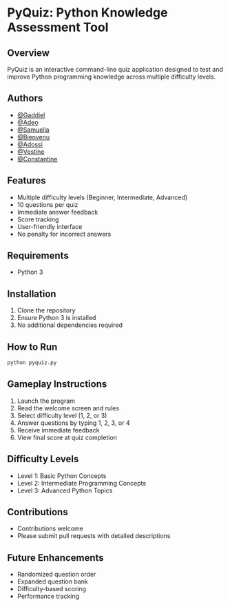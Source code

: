 # PyQuiz: Python Knowledge Assessment Tool

## Overview
PyQuiz is an interactive command-line quiz application designed to test and improve Python programming knowledge across multiple difficulty levels.

## Authors
- [@Gaddiel](https://github.com/Gaddy01)
- [@Adeo](https://github.com/NK-Adeodatus)
- [@Samuella](https://github.com/isamuella)
- [@Bienvenu](https://github.com/bienvenudev)
- [@Adossi](https://github.com/Adossi-design)
- [@Vestine](https://github.com/Umukundwa004)
- [@Constantine](https://github.com/codestantceasar)

## Features
- Multiple difficulty levels (Beginner, Intermediate, Advanced)
- 10 questions per quiz
- Immediate answer feedback
- Score tracking
- User-friendly interface
- No penalty for incorrect answers

## Requirements
- Python 3

## Installation
1. Clone the repository
2. Ensure Python 3 is installed
3. No additional dependencies required

## How to Run
```bash
python pyquiz.py
```

## Gameplay Instructions
1. Launch the program
2. Read the welcome screen and rules
3. Select difficulty level (1, 2, or 3)
4. Answer questions by typing 1, 2, 3, or 4
5. Receive immediate feedback
6. View final score at quiz completion

## Difficulty Levels
- Level 1: Basic Python Concepts
- Level 2: Intermediate Programming Concepts
- Level 3: Advanced Python Topics

## Contributions
- Contributions welcome
- Please submit pull requests with detailed descriptions

## Future Enhancements
- Randomized question order
- Expanded question bank
- Difficulty-based scoring
- Performance tracking
